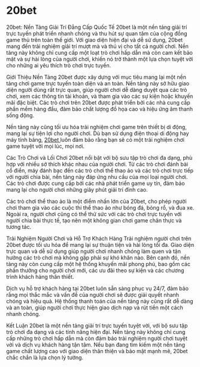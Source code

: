 # 20bet
20bet: Nền Tảng Giải Trí Đẳng Cấp Quốc Tế
20bet là một nền tảng giải trí trực tuyến phát triển nhanh chóng và thu hút sự quan tâm của cộng đồng game thủ trên toàn thế giới. Với giao diện hiện đại và dễ sử dụng, 20bet mang đến trải nghiệm giải trí mượt mà và thú vị cho tất cả người chơi. Nền tảng này không chỉ cung cấp một loạt trò chơi hấp dẫn mà còn cam kết bảo mật và sự hài lòng của người chơi, khiến nó trở thành một lựa chọn tuyệt vời cho những ai yêu thích trò chơi trực tuyến.

Giới Thiệu Nền Tảng
20bet được xây dựng với mục tiêu mang lại một nền tảng chơi game trực tuyến toàn diện và an toàn. Nền tảng này sở hữu giao diện người dùng rất trực quan, giúp người chơi dễ dàng duyệt qua các trò chơi, xem các thông tin tài khoản, và tham gia vào các sự kiện hoặc khuyến mãi đặc biệt. Các trò chơi trên 20bet được phát triển bởi các nhà cung cấp phần mềm hàng đầu, đảm bảo chất lượng đồ họa cao và hiệu ứng âm thanh sống động.

Nền tảng này cũng tối ưu hóa trải nghiệm chơi game trên thiết bị di động, mang lại sự tiện lợi cho người chơi. Dù bạn sử dụng điện thoại di động hay máy tính bảng, <a href="https://20bet-online.com"> 20bet </a>  luôn đảm bảo rằng bạn sẽ có một trải nghiệm chơi game tuyệt vời mọi lúc, mọi nơi.

Các Trò Chơi và Lối Chơi
20bet nổi bật với bộ sưu tập trò chơi đa dạng, phù hợp với nhiều sở thích khác nhau của người chơi. Từ các trò chơi đánh bài cổ điển, máy đánh bạc đến các trò chơi thể thao ảo và các trò chơi trực tiếp với người chia bài, nền tảng này đáp ứng nhu cầu của mọi loại người chơi. Các trò chơi được cung cấp bởi các nhà phát triển game uy tín, đảm bảo mang lại cho người chơi những giây phút giải trí đỉnh cao.

Các trò chơi thể thao ảo là một điểm nhấn lớn của 20bet, cho phép người chơi tham gia vào các cuộc thi thể thao ảo như bóng đá, bóng rổ, và đua xe. Ngoài ra, người chơi cũng có thể thử sức với các trò chơi trực tuyến với người chia bài thực tế, tạo nên một không gian chơi game chân thực và tương tác.

Trải Nghiệm Người Chơi và Hỗ Trợ Khách Hàng
Trải nghiệm người chơi trên 20bet được tối ưu hóa để mang lại sự thuận tiện và hài lòng tối đa. Giao diện trực quan và dễ sử dụng giúp người chơi nhanh chóng làm quen và tận hưởng các trò chơi mà không gặp phải sự khó khăn nào. Bên cạnh đó, nền tảng này còn cung cấp một hệ thống khuyến mãi phong phú, bao gồm các phần thưởng cho người chơi mới, các ưu đãi theo sự kiện và các chương trình khách hàng thân thiết.

Dịch vụ hỗ trợ khách hàng tại 20bet luôn sẵn sàng phục vụ 24/7, đảm bảo rằng mọi thắc mắc và vấn đề của người chơi sẽ được giải quyết nhanh chóng và hiệu quả. Hệ thống thanh toán của nền tảng này cũng rất dễ dàng và an toàn, giúp người chơi thực hiện giao dịch nạp và rút tiền một cách nhanh chóng.

Kết Luận
20bet là một nền tảng giải trí trực tuyến tuyệt vời, với bộ sưu tập trò chơi đa dạng và các tính năng hiện đại. Nền tảng này không chỉ cung cấp những trò chơi hấp dẫn mà còn đảm bảo trải nghiệm người chơi tuyệt vời và dịch vụ khách hàng tận tâm. Nếu bạn đang tìm kiếm một nền tảng game chất lượng cao với giao diện thân thiện và bảo mật mạnh mẽ, 20bet chắc chắn là lựa chọn lý tưởng.


